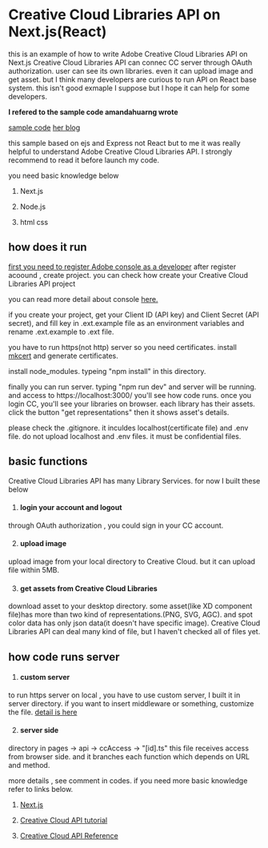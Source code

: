 # Creative Cloud Libraries API on Next.js(React)

this is an example of how to write Adobe Creative Cloud Libraries API on Next.js
Creative Cloud Libraries API can connec CC server through OAuth authorization.
user can see its own libraries. even it can upload image and get asset.
but I think many developers are curious to run API on React base system. 
this isn't good exmaple I suppose but I hope it can help for some developers. 

**I refered to the sample code amandahuarng wrote**
 
[sample code](https://github.com/AdobeDocs/cc-libraries-api-samples/tree/main/oauth-node-cclibs)
[her blog](https://medium.com/adobetech/node-js-oauth-2-0-integration-with-creative-cloud-libraries-api-a7b2b2992897)

this sample based on ejs and Express not React but to me it was really helpful to understand Adobe Creative Cloud Libraries API.
I strongly recommend to read it before launch my code.

you need basic knowledge below

1. Next.js

3. Node.js

4. html css

## how does it run

[first you need to register Adobe console as a developer](https://www.adobe.io/console)
after register acoound , create project. you can check how create your Creative Cloud Libraries API 
project

you can read more detail about console [here.](https://www.adobe.io/developer-console/docs/guides/getting-started/)

if you create your project, get your Client ID (API key) and Client Secret (API secret), and fill key in .ext.example file as an environment variables
and rename .ext.example to .ext file.

you have to run https(not http) server so you need certificates. install [mkcert](https://github.com/FiloSottile/mkcert) and generate certificates.

install node_modules. typeing "npm install" in this directory. 

finally you can run server. typing "npm run dev" and server will be running.
and access to https://localhost:3000/ you'll see how code runs.
once you login CC, you'll see your libraries on browser. each library has their assets.
click the button "get representations" then it shows asset's details.

please check the .gitignore. it inculdes localhost(certificate file) and .env file.
do not upload localhost and .env files. it must be confidential files.

## basic functions

Creative Cloud Libraries API has many Library Services. for now I built these below

1. #### login your account and logout
through OAuth authorization , you could sign in your CC account.

2. #### upload image
upload image from your local directory to Creative Cloud. but it can upload file within 5MB.

3. #### get assets from Creative Cloud Libraries
download asset to your desktop directory.
some asset(like XD component file)has more than two kind of representations.(PNG, SVG, AGC).
and spot color data has only json data(it doesn't have specific image).
Creative Cloud Libraries API can deal many kind of file, but I haven't checked all of files yet.

## how code runs server

1. #### custom server
to run https server on local , you have to use custom server, I built it in server directory.
if you want to insert middleware or something, customize the file.
[detail is here](https://nextjs.org/docs/advanced-features/custom-server)

2. #### server side
directory in pages -> api -> ccAccess -> "[id].ts" 
this file receives access from browser side. and it branches each function which depends on URL and method.

more details , see comment in codes.
if you need more basic knowledge refer to links below.

1. [Next.js](https://nextjs.org/)

2. [Creative Cloud API tutorial](https://www.adobe.io/creative-cloud-libraries/docs/integrate/tutorials/quick-start-nodejs/)

3. [Creative Cloud API Reference](https://www.adobe.io/creative-cloud-libraries/docs/api/)